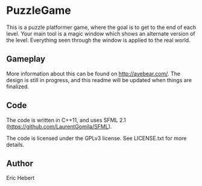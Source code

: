 PuzzleGame
==========

This is a puzzle platformer game, where the goal is to get to the end of each level. Your main tool is a magic window which shows an alternate version of the level. Everything seen through the window is applied to the real world.

Gameplay
--------

More information about this can be found on http://ayebear.com/. The design is still in progress, and this readme will be updated when things are finalized.

Code
----

The code is written in C++11, and uses SFML 2.1 (https://github.com/LaurentGomila/SFML).

The code is licensed under the GPLv3 license. See LICENSE.txt for more details.

Author
------

Eric Hebert
